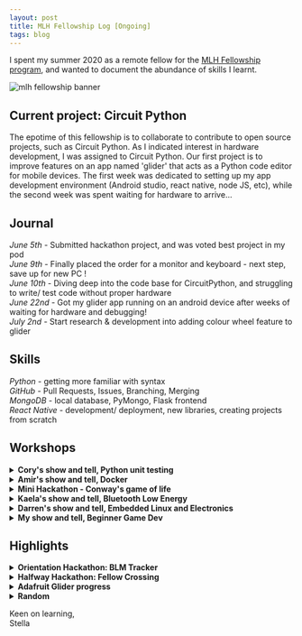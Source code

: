 ```yaml
---
layout: post
title: MLH Fellowship Log [Ongoing]
tags: blog
---
```


I spent my summer 2020 as a remote fellow for the [MLH Fellowship program](https://fellowship.mlh.io/students), and wanted to document the abundance of skills I learnt. 

![mlh fellowship banner](https://github.com/stellaw1/stellaw1.github.io/blob/master/images/blog/mlh-social-card.jpg?raw=true)


## Current project: Circuit Python
The epotime of this fellowship is to collaborate to contribute to open source projects, such as Circuit Python. As I indicated interest in hardware development, I was assigned to Circuit Python. Our first project is to improve features on an app named 'glider' that acts as a Python code editor for mobile devices. The first week was dedicated to setting up my app development environment (Android studio, react native, node JS, etc), while the second week was spent waiting for hardware to arrive...


## Journal
*June 5th* - Submitted hackathon project, and was voted best project in my pod<br>
*June 9th* - Finally placed the order for a monitor and keyboard - next step, save up for new PC !<br>
*June 10th* - Diving deep into the code base for CircuitPython, and struggling to write/ test code without proper hardware<br>
*June 22nd* - Got my glider app running on an android device after weeks of waiting for hardware and debugging!<br>
*July 2nd* - Start research & development into adding colour wheel feature to glider<br>


## Skills
*Python* - getting more familiar with syntax<br>
*GitHub* - Pull Requests, Issues, Branching, Merging<br>
*MongoDB* - local database, PyMongo, Flask frontend<br>
*React Native* - development/ deployment, new libraries, creating projects from scratch


## Workshops
<details>
  <summary><b>Cory's show and tell, Python unit testing</b></summary>
  <div>

  <h6> Date: June 10th, 2020 </h6>
  <h5> Notes </h5>
  <ul>
    <li>unit test vs integration test</li>
    <li>asswertEqual same as Java</li>
    <li>virtual environment for python</li>
    <li>monkey patching using 'mock' library</li>
    <li>dependency inheritance</li>
    <li>principle of competition over inheritance</li>
    <li>eg, application for using mock = mock database for local testing</li>
  </ul>
  <h5> To Do </h5>
  <ul>
    <li>[unit test vs integration test](https://programwithus.com/learn-to-code/Pip-and-virtualenv-on-Windows/)</li>
  </ul>
  </div>
</details>

<details>
  <summary><b>Amir's show and tell, Docker</b></summary>
  <div>

  <h6> Date: June 17th, 2020 </h6>
  <h5> Notes </h5>
  <ul>
    <li>Docker is a tool that makes it easier to code software by using containers - similar to VM</li>
    <li>'sudo' in Linux is "super user do"</li>
    <li>'cp' is copy</li>
    <li>container is an instance of an image</li>
    <li>'docker run' on an image to bring up a contianer</li>
    <li>Use Cases (to get to know Docker and its industry applications): https://www.docker.com/use-cases
Getting started with Docker (pretty comprehensive guide on a lot of Docker stuff): https://docker-curriculum.com/
Creating Docker Images (both from an exisitng container and from scratch): https://www.mirantis.com/blog/how-do-i-create-a-new-docker-image-for-my-application/</li>
  </ul>
  </div>
</details>

<details>
  <summary><b>Mini Hackathon - Conway's game of life</b></summary>
  <div>

  <h6> Date: June 24th, 2020 </h6>
  <h5> Notes </h5>
  <ul>
    <li>This was an interesting show and tell of the week. My podmates and I got to collaborate and develop a solution for [Conway's game of life](http://pi.math.cornell.edu/~lipa/mec/lesson6.html) in Python. </li>
    <li>The goal of this hackathon was let us become more familiar with git commands - such as branching, issues, pr, etc - since the majority of our pod spent the majority of the first two weeks awaiting hardware.  </li>
    <li>Python is not my main coding language (I have made 2? projects in python), so I was proud to have written a solution that even runs within an hour... after stealing some code from podmates of course (we were allowed to!)</li>
  </ul>
  </div>
</details>

<details>
  <summary><b>Kaela's show and tell, Bluetooth Low Energy</b></summary>
  <div>

  <h6> Date: July 1st, 2020 </h6>
  <h5> Notes </h5>
  <ul>
    <li>focuses on smaller, more novel devices</li>
    <li>consume less resources</li>
  </ul>
  </div>
</details>

<details>
  <summary><b>Darren's show and tell, Embedded Linux and Electronics</b></summary>
  <div>

  <h6> Date: July 8th, 2020 </h6>
  <h5> Notes </h5>
  <ul>
    <li>Embedded Ssytem: specific and dedicated applications; processing power, memory, storage are limited; part of a larger system with sensors; reliability is crucial</li>
    <li>embedded linux === linux</li>
    <li>basic commands: echo = repeats argument to console; touch = creates file; cat = read content of file; redirect (>) = reroutes output to destsination; </li>
    <li>shell commands: chmod = change mod; execute (./) = runs an executable file; read ($) = show contents of variable; arithmetic ( $(()) ) = to do operations on variables; loops; if; variables have no type but spacing matters </li>
    <li>shell command file (.sh): "stores multiple commands that you can run at once"</li>
    <li>GPIO: "General Purpose Input/ Output; output can apply voltage or no voltage, input can detect voltage or no voltage"</li>
    <li>sysfs: a pseudo file system that can access GPIO </li>
  </ul>
  </div>
</details>

<details>
  <summary><b>My show and tell, Beginner Game Dev</b></summary>
  <div>

  <h6> Date: August 5th, 2020 </h6>
  <h5> Notes </h5>
  <ul>
    <li>Shared a simple tutorial on how to work with Godot to create 2D games using skills I learnt from making our hackathon project - [Fellow Crossing](https://github.com/stellaw1/fellow-crossing)</li>
  </ul>
  </div>
</details>




## Highlights
<details>
  <summary><b>Orientation Hackathon: BLM Tracker</b></summary>
  <div>

  <h6> Date: June 1st~5th, 2020</h6>
  For the first week of the fellowship, I worked on an exciting project revolving the BLM movement with Amir and Parthiv. I loved the end product we produced and enjoyed my time working with my fellow podmates

  </div>
</details>

<details>
  <summary><b>Halfway Hackathon: Fellow Crossing</b></summary>
  <div>

  <h6> Date: July 13~17th, 2020</h6>
  Halfway through the fellowship, MLH hosted another week long hackathon. This time, I teamed up with Kanav, Ruby, and Nabanita to build a game aimed to foster connections between fellows despite the lack of in person interactions. We made an online, multiplayer game inspired by Animal Crossing. Our game ended up winning "Best Community Building Project"! Checkout the submission [here](https://devpost.com/software/fellow-crossing), play game [here](https://stellaw1.itch.io/fellow-crossing) or review the code [here](https://github.com/stellaw1/fellow-crossing). 

  </div>
</details>

<details>
  <summary><b>Adafruit Glider progress</b></summary>
  <div>

  <h6> Date: August 4th, 2020</h6>
  Submitted my [PR for glider](https://github.com/adafruit/glider/pull/12) and got merged!
  </div>
</details>

<details>
  <summary><b>Random</b></summary>
  <div>

  <h6> Date: June 1st, 2020</h6>
  Meeting people for the first time ever on Zoom was a strange experience, and I can't imagine what any of my podmates would be like if we ever met in person. Many nuances and traits are lost through virtual videocalling as opposed to an in person meeting (Eg, small habits, height, voice, etc)<br>
  
  <h6> Date: June 8th, 2020 </h6>
  MLH really likes to ask the question, "What is your favourite project that you've worked on?" and my answer always comes back to this website - not becuase it is technically impressive or graphically beautiful, but because of the ability for me to come back here continually to document how I've been growing/ highlights/ etc<br>
  
  <h6> Date: June 10th, 2020 </h6>
  My mentor, Cory, is the coolest! He has pet chickens and considers chocolate fruit (& therefore Nutella jam)<br>

  <h6> Date: June 25th, 2020 </h6>
  Random, interesting, trivial bug in python: where `f = lambda: 1` outputs `1` whereas `fs = {;ambda: x for x in range(10)}` outputs all `9`s. Solved this by `fn = {lambda y=x: y for x in range(10)` <br>

  <h6> Date: August 6th, 2020 </h6>
  Mentor Q&A that provided a lot of insight into the tech work force and started some important debates about important happenings in our current society (ie, coronavirus, stereotypes, etc) <br>

  </div>
</details>



Keen on learning, <br>
Stella
